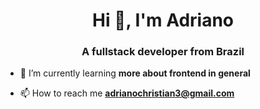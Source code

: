 <h1 align="center">Hi 👋, I'm Adriano</h1>
<h3 align="center">A fullstack developer from Brazil</h3>

- 🌱 I’m currently learning **more about frontend in general**

- 📫 How to reach me **adrianochristian3@gmail.com**
